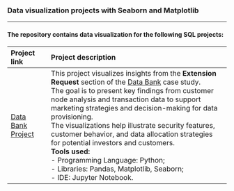 ### Data visualization projects with Seaborn and Matplotlib

---

#### The repository contains data visualization for the following SQL projects:
| Project link | Project description |
|:-----------------|:---------------|
| [Data Bank Project](git@github.com:shdrn2402/data_bank_extension_request_project.git) | This project visualizes insights from the **Extension Request** section of the [Data Bank](https://github.com/shdrn2402/Eight-week-SQL-challenge/tree/main/Case%20Study%20%234-Data%20Bank) case study.<br>The goal is to present key findings from customer node analysis and transaction data to support marketing strategies and decision-making for data provisioning.<br>The visualizations help illustrate security features, customer behavior, and data allocation strategies for potential investors and customers. </br> **Tools used:** </br> - Programming Language: Python; </br> - Libraries: Pandas, Matplotlib, Seaborn; </br> - IDE: Jupyter Notebook. |

